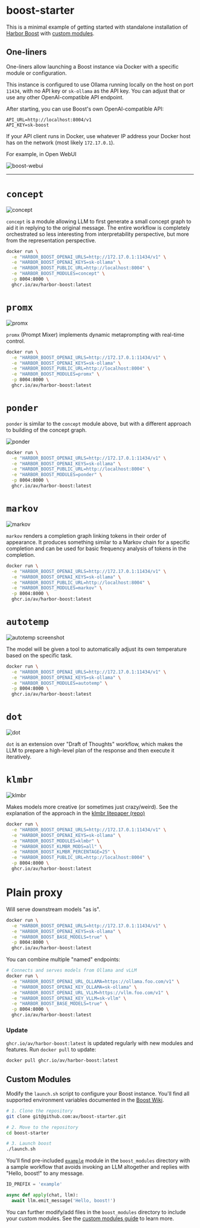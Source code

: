 # boost-starter

This is a minimal example of getting started with standalone installation of [Harbor Boost](https://github.com/av/harbor/wiki/5.2.-Harbor-Boost) with [custom modules](https://github.com/av/harbor/wiki/5.2.-Harbor-Boost-Custom-Modules).

## One-liners

One-liners allow launching a Boost instance via Docker with a specific module or configuration.

This instance is configured to use Ollama running locally on the host on port `11434`, with no API key or `sk-ollama` as the API key. You can adjust that or use any other OpenAI-compatible API endpoint.

After starting, you can use Boost's own OpenAI-compatible API:
```
API_URL=http://localhost:8004/v1
API_KEY=sk-boost
```

If your API client runs in Docker, use whatever IP address your Docker host has on the network (most likely `172.17.0.1`).

For example, in Open WebUI

![boost-webui](./assets/boost-webui.png)

---

# `concept`

![concept](./assets/concept.png)

`concept` is a module allowing LLM to first generate a small concept graph to aid it in replying to the original message.
The entire workflow is completely orchestrated so less interesting from interpretability perspective, but more from the representation perspective.

```bash
docker run \
  -e "HARBOR_BOOST_OPENAI_URLS=http://172.17.0.1:11434/v1" \
  -e "HARBOR_BOOST_OPENAI_KEYS=sk-ollama" \
  -e "HARBOR_BOOST_PUBLIC_URL=http://localhost:8004" \
  -e "HARBOR_BOOST_MODULES=concept" \
  -p 8004:8000 \
  ghcr.io/av/harbor-boost:latest
```

# `promx`

![promx](./assets/promx.png)

`promx` (Prompt Mixer) implements dynamic metaprompting with real-time control.


```bash
docker run \
  -e "HARBOR_BOOST_OPENAI_URLS=http://172.17.0.1:11434/v1" \
  -e "HARBOR_BOOST_OPENAI_KEYS=sk-ollama" \
  -e "HARBOR_BOOST_PUBLIC_URL=http://localhost:8004" \
  -e "HARBOR_BOOST_MODULES=promx" \
  -p 8004:8000 \
  ghcr.io/av/harbor-boost:latest
```

# `ponder`

`ponder` is similar to the `concept` module above, but with a different approach to building of the concept graph.

![ponder](./assets/ponder.png)

```bash
docker run \
  -e "HARBOR_BOOST_OPENAI_URLS=http://172.17.0.1:11434/v1" \
  -e "HARBOR_BOOST_OPENAI_KEYS=sk-ollama" \
  -e "HARBOR_BOOST_PUBLIC_URL=http://localhost:8004" \
  -e "HARBOR_BOOST_MODULES=ponder" \
  -p 8004:8000 \
  ghcr.io/av/harbor-boost:latest
```

# `markov`

![markov](./assets/markov.png)

`markov` renders a completion graph linking tokens in their order of appearance. It produces something similar to a Markov chain for a specific completion and can be used for basic frequency analysis of tokens in the completion.

```bash
docker run \
  -e "HARBOR_BOOST_OPENAI_URLS=http://172.17.0.1:11434/v1" \
  -e "HARBOR_BOOST_OPENAI_KEYS=sk-ollama" \
  -e "HARBOR_BOOST_PUBLIC_URL=http://localhost:8004" \
  -e "HARBOR_BOOST_MODULES=markov" \
  -p 8004:8000 \
  ghcr.io/av/harbor-boost:latest
```

# `autotemp`

![autotemp screenshot](./assets/autotemp.png)

The model will be given a tool to automatically adjust its own temperature based on the specific task.

```bash
docker run \
  -e "HARBOR_BOOST_OPENAI_URLS=http://172.17.0.1:11434/v1" \
  -e "HARBOR_BOOST_OPENAI_KEYS=sk-ollama" \
  -e "HARBOR_BOOST_MODULES=autotemp" \
  -p 8004:8000 \
  ghcr.io/av/harbor-boost:latest
```

# `dot`

![dot](./assets/dot.png)

`dot` is an extension over "Draft of Thoughts" workflow, which makes the LLM to prepare a high-level plan of the response and then execute it iteratively.

# `klmbr`

![klmbr](./assets/klmbr.png)

Makes models more creative (or sometimes just crazy/weird).
See the explanation of the approach in the [klmbr litepaper (repo)](https://github.com/av/klmbr)

```bash
docker run \
  -e "HARBOR_BOOST_OPENAI_URLS=http://172.17.0.1:11434/v1" \
  -e "HARBOR_BOOST_OPENAI_KEYS=sk-ollama" \
  -e "HARBOR_BOOST_MODULES=klmbr" \
  -e "HARBOR_BOOST_KLMBR_MODS=all" \
  -e "HARBOR_BOOST_KLMBR_PERCENTAGE=25" \
  -e "HARBOR_BOOST_PUBLIC_URL=http://localhost:8004" \
  -p 8004:8000 \
  ghcr.io/av/harbor-boost:latest
```

# Plain proxy

Will serve downstream models "as is".

```bash
docker run \
  -e "HARBOR_BOOST_OPENAI_URLS=http://172.17.0.1:11434/v1" \
  -e "HARBOR_BOOST_OPENAI_KEYS=sk-ollama" \
  -e "HARBOR_BOOST_BASE_MODELS=true" \
  -p 8004:8000 \
  ghcr.io/av/harbor-boost:latest
```

You can combine multiple "named" endpoints:

```bash
# Connects and serves models from Ollama and vLLM
docker run \
  -e "HARBOR_BOOST_OPENAI_URL_OLLAMA=https://ollama.foo.com/v1" \
  -e "HARBOR_BOOST_OPENAI_KEY_OLLAMA=sk-ollama" \
  -e "HARBOR_BOOST_OPENAI_URL_VLLM=https://vllm.foo.com/v1" \
  -e "HARBOR_BOOST_OPENAI_KEY_VLLM=sk-vllm" \
  -e "HARBOR_BOOST_BASE_MODELS=true" \
  -p 8004:8000 \
  ghcr.io/av/harbor-boost:latest
```


### Update

`ghcr.io/av/harbor-boost:latest` is updated regularly with new modules and features. Run `docker pull` to update:

```bash
docker pull ghcr.io/av/harbor-boost:latest
```

## Custom Modules

Modify the `launch.sh` script to configure your Boost instance. You'll find all supported environment variables documented in the [Boost Wiki](https://github.com/av/harbor/wiki/5.2.-Harbor-Boost#standalone-usage).


```bash
# 1. Clone the repository
git clone git@github.com:av/boost-starter.git

# 2. Move to the repository
cd boost-starter

# 3. Launch boost
./launch.sh
```

You'll find pre-included [`example`](./boost_modules/example.py) module in the `boost_modules` directory with a sample workflow that avoids invoking an LLM altogether and replies with "Hello, boost!" to any message.

```python
ID_PREFIX = 'example'

async def apply(chat, llm):
  await llm.emit_message('Hello, boost!')
```

You can further modify/add files in the `boost_modules` directory to include your custom modules. See the [custom modules guide](https://github.com/av/harbor/wiki/5.2.-Harbor-Boost-Custom-Modules) to learn more.
